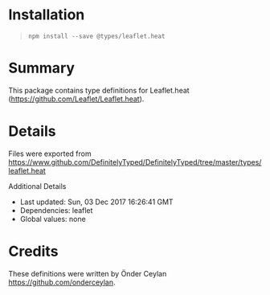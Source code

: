 # Installation
> `npm install --save @types/leaflet.heat`

# Summary
This package contains type definitions for Leaflet.heat (https://github.com/Leaflet/Leaflet.heat).

# Details
Files were exported from https://www.github.com/DefinitelyTyped/DefinitelyTyped/tree/master/types/leaflet.heat

Additional Details
 * Last updated: Sun, 03 Dec 2017 16:26:41 GMT
 * Dependencies: leaflet
 * Global values: none

# Credits
These definitions were written by Önder Ceylan <https://github.com/onderceylan>.
